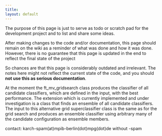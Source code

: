 ```yaml
---
title:
layout: default
---
```


<div class="warning">
The purpose of this page is just to serve as todo or scratch pad for the development project and to list and share some ideas. 

After making changes to the code and/or documentation, this page should remain on the wiki as a reminder of what was done and how it was done. However, there is no guarantee that this page is updated in the end to reflect the final state of the project

So chances are that this page is considerably outdated and irrelevant. The notes here might not reflect the current state of the code, and you should **not use this as serious documentation**.
</div>
At the moment the ft_mv_gridsearch class  produces the classifier of all
candidate classifiers, which are defined in the input, with the best performance.
The extension which is currently implemented and under investigation is a class that finds an ensemble of all candidate classifiers.
The input to this alternative grid superclassifier class is the same as for
the grid search and produces an ensemble classifier using arbitrary many of the
candidate configuration as ensemble members.

contact: karch-spam(at)mpib-berlin(dot)mpg(dot)de without -spam
